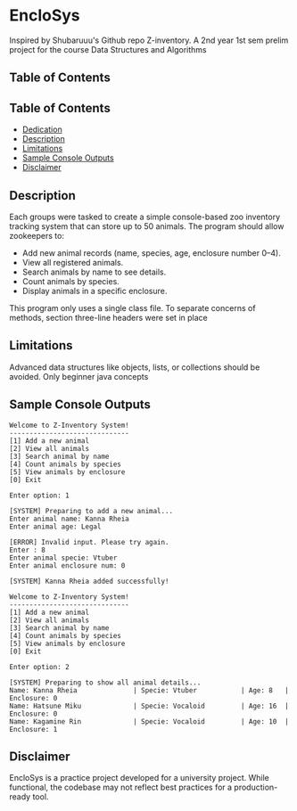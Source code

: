 # EncloSys
Inspired by Shubaruuu's Github repo Z-inventory. A 2nd year 1st sem prelim project for
the course Data Structures and Algorithms
## Table of Contents
## Table of Contents
- [Dedication](#enclosys)
- [Description](#description)
- [Limitations](#limitations)
- [Sample Console Outputs](#sample-console-outputs)
- [Disclaimer](#disclaimer)
  
## Description
Each groups were tasked to create a simple console-based zoo inventory tracking system that can store up to 50 animals.
The program should allow zookeepers to:

- Add new animal records (name, species, age, enclosure number 0–4).
- View all registered animals. 
- Search animals by name to see details. 
- Count animals by species. 
- Display animals in a specific enclosure.

This program only uses a single class file. To separate concerns of methods, section three-line headers
were set in place

## Limitations
Advanced data structures like objects, lists, or collections
should be avoided. Only beginner java concepts

## Sample Console Outputs

```
Welcome to Z-Inventory System!
------------------------------
[1] Add a new animal
[2] View all animals
[3] Search animal by name
[4] Count animals by species
[5] View animals by enclosure
[0] Exit

Enter option: 1

[SYSTEM] Preparing to add a new animal... 
Enter animal name: Kanna Rheia
Enter animal age: Legal

[ERROR] Invalid input. Please try again.
Enter : 8
Enter animal specie: Vtuber
Enter animal enclosure num: 0

[SYSTEM] Kanna Rheia added successfully!

```

```
Welcome to Z-Inventory System!
------------------------------
[1] Add a new animal
[2] View all animals
[3] Search animal by name
[4] Count animals by species
[5] View animals by enclosure
[0] Exit

Enter option: 2

[SYSTEM] Preparing to show all animal details... 
Name: Kanna Rheia              | Specie: Vtuber           | Age: 8   | Enclosure: 0
Name: Hatsune Miku             | Specie: Vocaloid         | Age: 16  | Enclosure: 0
Name: Kagamine Rin             | Specie: Vocaloid         | Age: 10  | Enclosure: 1
```
## Disclaimer
EncloSys is a practice project developed for a university project.
While functional, the codebase may not reflect best practices for a production-ready tool.
